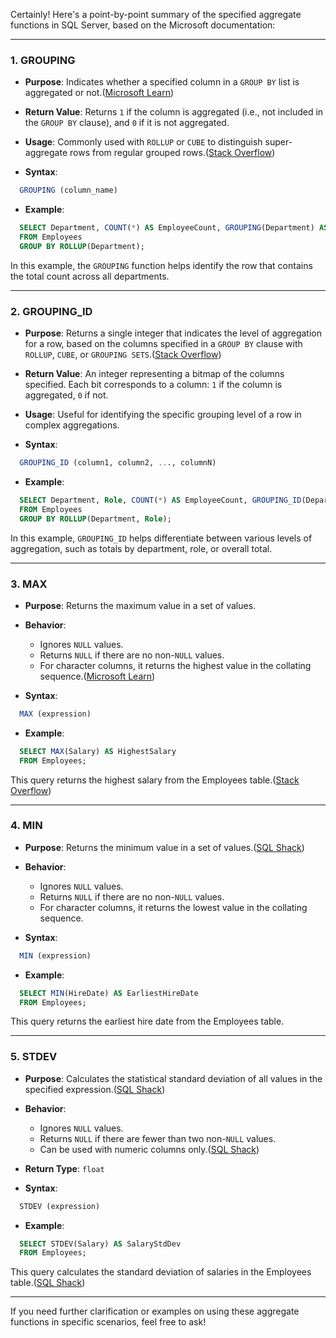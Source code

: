 Certainly! Here's a point-by-point summary of the specified aggregate functions in SQL Server, based on the Microsoft documentation:

---

### 1. **GROUPING**

* **Purpose**: Indicates whether a specified column in a `GROUP BY` list is aggregated or not.([Microsoft Learn][1])

* **Return Value**: Returns `1` if the column is aggregated (i.e., not included in the `GROUP BY` clause), and `0` if it is not aggregated.

* **Usage**: Commonly used with `ROLLUP` or `CUBE` to distinguish super-aggregate rows from regular grouped rows.([Stack Overflow][2])

* **Syntax**:

```sql
  GROUPING (column_name)
```



* **Example**:

```sql
  SELECT Department, COUNT(*) AS EmployeeCount, GROUPING(Department) AS IsAggregated
  FROM Employees
  GROUP BY ROLLUP(Department);
```



In this example, the `GROUPING` function helps identify the row that contains the total count across all departments.

---

### 2. **GROUPING\_ID**

* **Purpose**: Returns a single integer that indicates the level of aggregation for a row, based on the columns specified in a `GROUP BY` clause with `ROLLUP`, `CUBE`, or `GROUPING SETS`.([Stack Overflow][2])

* **Return Value**: An integer representing a bitmap of the columns specified. Each bit corresponds to a column: `1` if the column is aggregated, `0` if not.

* **Usage**: Useful for identifying the specific grouping level of a row in complex aggregations.

* **Syntax**:

```sql
  GROUPING_ID (column1, column2, ..., columnN)
```



* **Example**:

```sql
  SELECT Department, Role, COUNT(*) AS EmployeeCount, GROUPING_ID(Department, Role) AS GroupingLevel
  FROM Employees
  GROUP BY ROLLUP(Department, Role);
```



In this example, `GROUPING_ID` helps differentiate between various levels of aggregation, such as totals by department, role, or overall total.

---

### 3. **MAX**

* **Purpose**: Returns the maximum value in a set of values.

* **Behavior**:

  * Ignores `NULL` values.
  * Returns `NULL` if there are no non-`NULL` values.
  * For character columns, it returns the highest value in the collating sequence.([Microsoft Learn][3])

* **Syntax**:

```sql
  MAX (expression)
```



* **Example**:

```sql
  SELECT MAX(Salary) AS HighestSalary
  FROM Employees;
```



This query returns the highest salary from the Employees table.([Stack Overflow][4])

---

### 4. **MIN**

* **Purpose**: Returns the minimum value in a set of values.([SQL Shack][5])

* **Behavior**:

  * Ignores `NULL` values.
  * Returns `NULL` if there are no non-`NULL` values.
  * For character columns, it returns the lowest value in the collating sequence.

* **Syntax**:

```sql
  MIN (expression)
```



* **Example**:

```sql
  SELECT MIN(HireDate) AS EarliestHireDate
  FROM Employees;
```



This query returns the earliest hire date from the Employees table.

---

### 5. **STDEV**

* **Purpose**: Calculates the statistical standard deviation of all values in the specified expression.([SQL Shack][5])

* **Behavior**:

  * Ignores `NULL` values.
  * Returns `NULL` if there are fewer than two non-`NULL` values.
  * Can be used with numeric columns only.([SQL Shack][5])

* **Return Type**: `float`

* **Syntax**:

```sql
  STDEV (expression)
```



* **Example**:

```sql
  SELECT STDEV(Salary) AS SalaryStdDev
  FROM Employees;
```



This query calculates the standard deviation of salaries in the Employees table.([SQL Shack][6])

---

If you need further clarification or examples on using these aggregate functions in specific scenarios, feel free to ask!

[1]: https://learn.microsoft.com/en-us/sql/t-sql/functions/grouping-transact-sql?view=sql-server-ver16&utm_source=chatgpt.com "GROUPING (Transact-SQL) - SQL Server - Learn Microsoft"
[2]: https://stackoverflow.com/questions/75880639/can-we-use-sql-server-string-agg-in-queries-using-group-by-rollup?utm_source=chatgpt.com "Can we use SQL Server STRING_AGG() in queries using GROUP ..."
[3]: https://learn.microsoft.com/en-us/sql/t-sql/functions/max-transact-sql?view=sql-server-ver16&utm_source=chatgpt.com "MAX (Transact-SQL) - SQL Server - Learn Microsoft"
[4]: https://stackoverflow.com/questions/773417/aggregate-sql-function-to-grab-only-the-first-from-each-group?utm_source=chatgpt.com "Aggregate SQL Function to grab only the first from each group"
[5]: https://www.sqlshack.com/learn-sql-standard-deviation-function/?utm_source=chatgpt.com "Learn SQL standard deviation function"
[6]: https://www.sqlshack.com/introduction-to-the-sql-standard-deviation-function/?utm_source=chatgpt.com "Introduction to the SQL Standard Deviation function - SQLShack"
